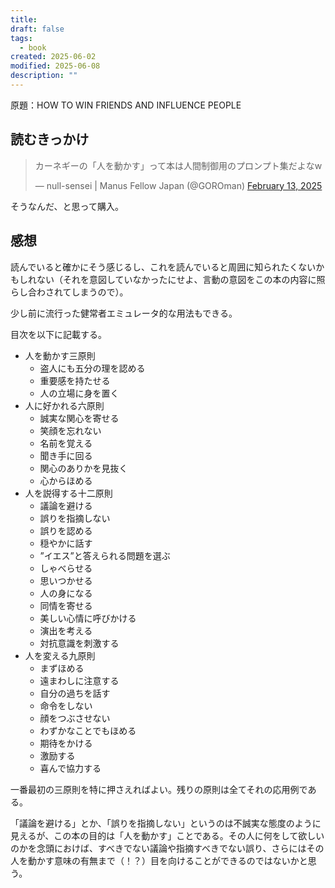 ```yaml
---
title:
draft: false
tags:
  - book
created: 2025-06-02
modified: 2025-06-08
description: ""
---
```

原題：HOW TO WIN FRIENDS AND INFLUENCE PEOPLE

## 読むきっかけ

<blockquote class="twitter-tweet"><p lang="ja" dir="ltr">カーネギーの「人を動かす」って本は人間制御用のプロンプト集だよなw</p>&mdash; null-sensei | Manus Fellow Japan (@GOROman) <a href="https://twitter.com/GOROman/status/1890183265052684581?ref_src=twsrc%5Etfw">February 13, 2025</a></blockquote> <script async src="https://platform.twitter.com/widgets.js" charset="utf-8"></script>

そうなんだ、と思って購入。

## 感想

読んでいると確かにそう感じるし、これを読んでいると周囲に知られたくないかもしれない（それを意図していなかったにせよ、言動の意図をこの本の内容に照らし合わされてしまうので）。

少し前に流行った健常者エミュレータ的な用法もできる。

目次を以下に記載する。

- 人を動かす三原則
  - 盗人にも五分の理を認める
  - 重要感を持たせる
  - 人の立場に身を置く
- 人に好かれる六原則
  - 誠実な関心を寄せる
  - 笑顔を忘れない
  - 名前を覚える
  - 聞き手に回る
  - 関心のありかを見抜く
  - 心からほめる
- 人を説得する十二原則
  - 議論を避ける
  - 誤りを指摘しない
  - 誤りを認める
  - 穏やかに話す
  - ”イエス”と答えられる問題を選ぶ
  - しゃべらせる
  - 思いつかせる
  - 人の身になる
  - 同情を寄せる
  - 美しい心情に呼びかける
  - 演出を考える
  - 対抗意識を刺激する
- 人を変える九原則
  - まずほめる
  - 遠まわしに注意する
  - 自分の過ちを話す
  - 命令をしない
  - 顔をつぶさせない
  - わずかなことでもほめる
  - 期待をかける
  - 激励する
  - 喜んで協力する

一番最初の三原則を特に押さえればよい。残りの原則は全てそれの応用例である。

「議論を避ける」とか、「誤りを指摘しない」というのは不誠実な態度のように見えるが、この本の目的は「人を動かす」ことである。その人に何をして欲しいのかを念頭におけば、すべきでない議論や指摘すべきでない誤り、さらにはその人を動かす意味の有無まで（！？）目を向けることができるのではないかと思う。
